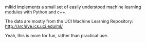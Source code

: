 mlkid implements a small set of easily understood machine learning modules with Python and c++.

The data are mostly from the UCI Machine Learning Repository: http://archive.ics.uci.edu/ml/

Yeah, this is more for fun, rather than practical use.

